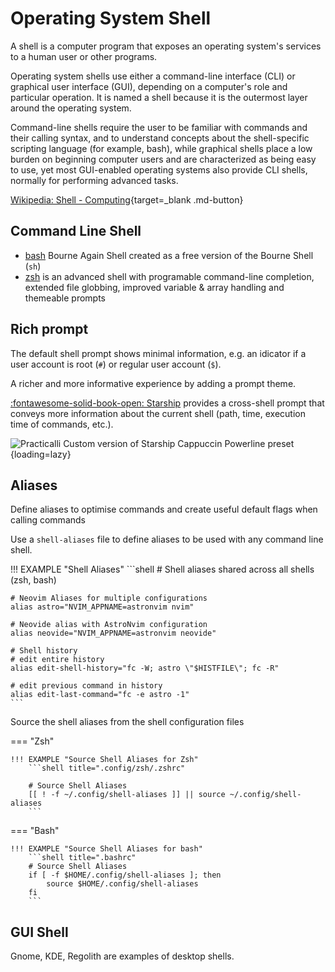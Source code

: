 # Operating System Shell

A shell is a computer program that exposes an operating system's services to a human user or other programs.

Operating system shells use either a command-line interface (CLI) or graphical user interface (GUI), depending on a computer's role and particular operation. It is named a shell because it is the outermost layer around the operating system.

Command-line shells require the user to be familiar with commands and their calling syntax, and to understand concepts about the shell-specific scripting language (for example, bash), while graphical shells place a low burden on beginning computer users and are characterized as being easy to use, yet most GUI-enabled operating systems also provide CLI shells, normally for performing advanced tasks.

[Wikipedia: Shell - Computing](https://en.wikipedia.org/wiki/Shell_(computing)){target=_blank .md-button}

## Command Line Shell

- [bash](bash.md) Bourne Again Shell created as a free version of the Bourne Shell (`sh`)
- [zsh](zsh.md) is an advanced shell with programable command-line completion, extended file globbing, improved variable & array handling and themeable prompts

## Rich prompt

The default shell prompt shows minimal information, e.g. an idicator if a user account is root (`#`) or regular user account (`$`).

A richer and more informative experience by adding a prompt theme.

[:fontawesome-solid-book-open: Starship](starship-prompt.md) provides a cross-shell prompt that conveys more information about the current shell (path, time, execution time of commands, etc.).

![Practicalli Custom version of Starship Cappuccin Powerline preset](https://github.com/practicalli/graphic-design/blob/live/os/command-line/starship-cli-preset-catppuccin-custom.png){loading=lazy}


## Aliases

Define aliases to optimise commands and create useful default flags when calling commands

Use a `shell-aliases` file to define aliases to be used with any command line shell.

!!! EXAMPLE "Shell Aliases"
    ```shell
    # Shell aliases shared across all shells (zsh, bash)

    # Neovim Aliases for multiple configurations
    alias astro="NVIM_APPNAME=astronvim nvim"

    # Neovide alias with AstroNvim configuration
    alias neovide="NVIM_APPNAME=astronvim neovide"

    # Shell history
    # edit entire history
    alias edit-shell-history="fc -W; astro \"$HISTFILE\"; fc -R"

    # edit previous command in history
    alias edit-last-command="fc -e astro -1"
    ```

Source the shell aliases from the shell configuration files

=== "Zsh"

    !!! EXAMPLE "Source Shell Aliases for Zsh"
        ```shell title=".config/zsh/.zshrc"

        # Source Shell Aliases
        [[ ! -f ~/.config/shell-aliases ]] || source ~/.config/shell-aliases
        ```

=== "Bash"

    !!! EXAMPLE "Source Shell Aliases for bash"
        ```shell title=".bashrc"
        # Source Shell Aliases
        if [ -f $HOME/.config/shell-aliases ]; then
            source $HOME/.config/shell-aliases
        fi
        ```

## GUI Shell

Gnome, KDE, Regolith are examples of desktop shells.
